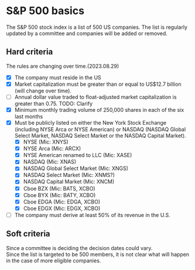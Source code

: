 # S&P 500 basics

The S&P 500 stock index is a list of 500 US companies. The list is regularly updated by a committee and companies will be added or removed.</br>

## Hard criteria
The rules are changing over time.(2023.08.29)

- [x] The company must reside in the US
- [x] Market capitalization must be greater than or equal to US$12.7 billion (will change over time).
- [ ] Annual dollar value traded to float-adjusted market capitalization is greater than 0.75. TODO: Clarify
- [x] Minimum monthly trading volume of 250,000 shares in each of the six last months
- [x] Must be publicly listed on either the New York Stock Exchange (including NYSE Arca or NYSE American) or NASDAQ (NASDAQ Global Select Market, NASDAQ Select Market or the NASDAQ Capital Market).
  - [x] NYSE (Mic: XNYS)
  - [x] NYSE Arca  (Mic: ARCX)
  - [x] NYSE American renamed to LLC (Mic: XASE)
  - [x] NASDAQ (Mic: XNAS)
  - [x] NASDAQ Global Select Market (Mic: XNGS)
  - [x] NASDAQ Select Market (Mic: XNMS?)
  - [x] NASDAQ Capital Market (Mic: XNCM)
  - [x] Cboe BZX   (Mic: BATS, XCBO)
  - [x] Cboe BYX   (Mic: BATY, XCBO)
  - [x] Cboe EDGA  (Mic: EDGA, XCBO)
  - [x] Cboe EDGX  (Mic: EDGX, XCBO)
- [ ] The company must derive at least 50% of its revenue in the U.S.

## Soft criteria

Since a committee is deciding the decision dates could vary.</br>
Since the list is targeted to be 500 members, it is not clear what will happen in the case of more eligible companies.